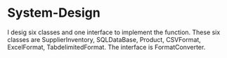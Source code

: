 # System-Design
I desig  six classes and one interface to implement the function. These six classes are SupplierInventory, SQLDataBase, Product, CSVFormat, ExcelFormat, TabdelimitedFormat.
The interface is FormatConverter.
